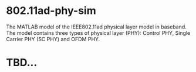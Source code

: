 # 802.11ad-phy-sim
The MATLAB model of the IEEE802.11ad physical layer model in baseband. The model contains three types of physical layer (PHY): Control PHY, Single Carrier PHY (SC PHY) and OFDM PHY.

# TBD...
